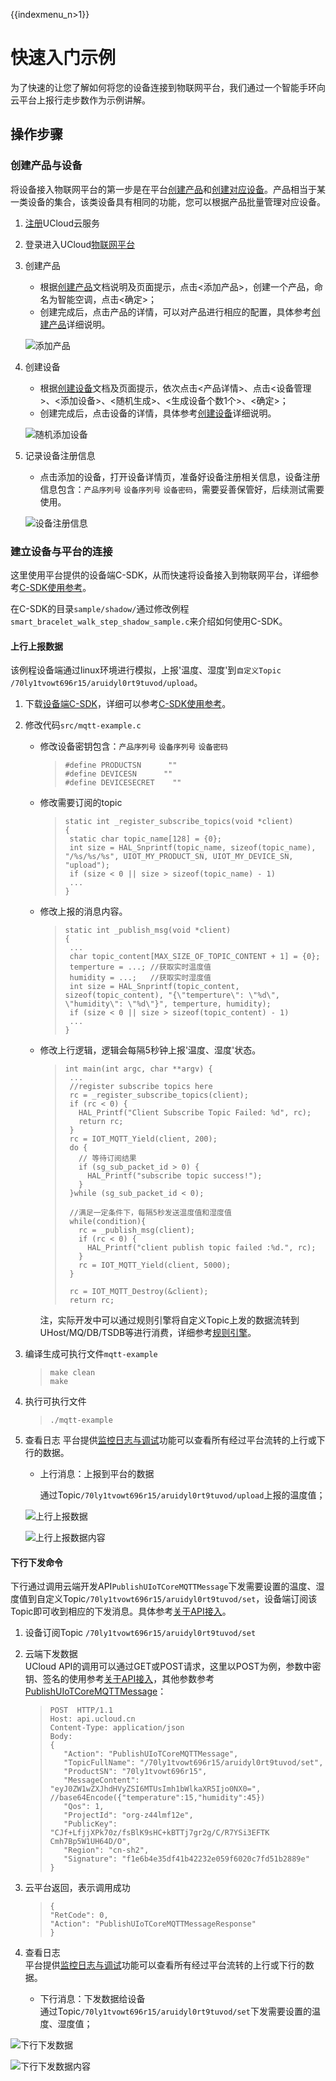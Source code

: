 {{indexmenu_n>1}}

# 快速入门示例
为了快速的让您了解如何将您的设备连接到物联网平台，我们通过一个智能手环向云平台上报行走步数作为示例讲解。

## 操作步骤

### 创建产品与设备
将设备接入物联网平台的第一步是在平台[创建产品]()和[创建对应设备]()。产品相当于某一类设备的集合，该类设备具有相同的功能，您可以根据产品批量管理对应设备。

1. [注册](https://passport.ucloud.cn/#register)UCloud云服务
2. 登录进入UCloud[物联网平台](https://console.ucloud.cn/iot)
3. 创建产品  

   - 根据[创建产品]()文档说明及页面提示，点击<添加产品>，创建一个产品，命名为智能空调，点击<确定>；
   - 创建完成后，点击产品的详情，可以对产品进行相应的配置，具体参考[创建产品]()详细说明。

   ![添加产品](../images/添加产品-3502970.png)

4. 创建设备

   - 根据[创建设备]()文档及页面提示，依次点击<产品详情>、点击<设备管理>、<添加设备>、<随机生成>、<生成设备个数1个>、<确定>；
   - 创建完成后，点击设备的详情，具体参考[创建设备]()详细说明。  

   ![随机添加设备](../images/随机添加设备.png)


5. 记录设备注册信息  

   - 点击添加的设备，打开设备详情页，准备好设备注册相关信息，设备注册信息包含：`产品序列号` `设备序列号` `设备密码`，需要妥善保管好，后续测试需要使用。  

   ![设备注册信息](../images/设备注册信息.png)


### 建立设备与平台的连接

这里使用平台提供的设备端C-SDK，从而快速将设备接入到物联网平台，详细参考[C-SDK使用参考]()。

在C-SDK的目录`sample/shadow/`通过修改例程`smart_bracelet_walk_step_shadow_sample.c`来介绍如何使用C-SDK。


#### 上行上报数据
该例程设备端通过linux环境进行模拟，上报'温度、湿度'到`自定义Topic /70ly1tvowt696r15/aruidyl0rt9tuvod/upload`。

1. 下载[设备端C-SDK]()，详细可以参考[C-SDK使用参考]()。
2. 修改代码`src/mqtt-example.c`

   - 修改设备密钥包含：`产品序列号` `设备序列号` `设备密码`

     >```
     >#define PRODUCTSN      ""
     >#define DEVICESN      ""
     >#define DEVICESECRET    ""
     >```

   - 修改需要订阅的topic

     >```
     >static int _register_subscribe_topics(void *client)
     >{
     >  static char topic_name[128] = {0};
     >  int size = HAL_Snprintf(topic_name, sizeof(topic_name), "/%s/%s/%s", UIOT_MY_PRODUCT_SN, UIOT_MY_DEVICE_SN, "upload");
     >  if (size < 0 || size > sizeof(topic_name) - 1)
     >  ...
     >}
     >```

   - 修改上报的消息内容。

     >```
     >static int _publish_msg(void *client)
     >{
     >  ...
     >  char topic_content[MAX_SIZE_OF_TOPIC_CONTENT + 1] = {0};
     >  temperture = ...; //获取实时温度值
     >  humidity = ...;   //获取实时湿度值
     >  int size = HAL_Snprintf(topic_content, sizeof(topic_content), "{\"temperture\": \"%d\", \"humidity\": \"%d\"}", temperture, humidity);
     >  if (size < 0 || size > sizeof(topic_content) - 1)
     >  ...
     >}
     >```

   - 修改上行逻辑，逻辑会每隔5秒钟上报'温度、湿度'状态。

     >```
     >int main(int argc, char **argv) {
     >  ...
     >	//register subscribe topics here
     >  rc = _register_subscribe_topics(client);
     >  if (rc < 0) {
     >    HAL_Printf("Client Subscribe Topic Failed: %d", rc);
     >    return rc;
     >  }
     >  rc = IOT_MQTT_Yield(client, 200);
     >  do {
     >    // 等待订阅结果
     >    if (sg_sub_packet_id > 0) {
     >      HAL_Printf("subscribe topic success!");
     >    }
     >  }while (sg_sub_packet_id < 0);
     >
     >  //满足一定条件下，每隔5秒发送温度值和湿度值
     >  while(condition){
     >    rc = _publish_msg(client);
     >    if (rc < 0) {
     >      HAL_Printf("client publish topic failed :%d.", rc);
     >    }
     >    rc = IOT_MQTT_Yield(client, 5000);
     >  }
     >
     >  rc = IOT_MQTT_Destroy(&client);    
     >  return rc;
     >```
	 注，实际开发中可以通过规则引擎将自定义Topic上发的数据流转到UHost/MQ/DB/TSDB等进行消费，详细参考[规则引擎]()。

3. 编译生成可执行文件`mqtt-example`

   >```
   >make clean
   >make
   >```

4. 执行可执行文件

   >```
   >./mqtt-example
   >```

5. 查看日志
   平台提供[监控日志与调试]()功能可以查看所有经过平台流转的上行或下行的数据。

   - 上行消息：上报到平台的数据

     通过Topic`/70ly1tvowt696r15/aruidyl0rt9tuvod/upload`上报的温度值；

	![上行上报数据](../images/上行上报数据.png)

	![上行上报数据内容](../images/上行上报数据内容.png)

#### 下行下发命令
下行通过调用云端开发API`PublishUIoTCoreMQTTMessage`下发需要设置的温度、湿度值到自定义Topic`/70ly1tvowt696r15/aruidyl0rt9tuvod/set`，设备端订阅该Topic即可收到相应的下发消息。具体参考[关于API接入]()。

1. 设备订阅Topic `/70ly1tvowt696r15/aruidyl0rt9tuvod/set`

2. 云端下发数据   
   UCloud API的调用可以通过GET或POST请求，这里以POST为例，参数中密钥、签名的使用参考[关于API接入]()，其他参数参考[PublishUIoTCoreMQTTMessage]()：

   >```
   >POST  HTTP/1.1
   >Host: api.ucloud.cn
   >Content-Type: application/json
   >Body:
   >{
   >	"Action": "PublishUIoTCoreMQTTMessage",
   >	"TopicFullName": "/70ly1tvowt696r15/aruidyl0rt9tuvod/set",
   >	"ProductSN": "70ly1tvowt696r15",
   >	"MessageContent": "eyJ0ZW1wZXJhdHVyZSI6MTUsImh1bWlkaXR5Ijo0NX0=", //base64Encode({"temperature":15,"humidity":45})
   >	"Qos": 1,
   >	"ProjectId": "org-z44lmf12e",
   >	"PublicKey": "CJf+LfjjXPk70z/fsBlK9sHC+kBTTj7gr2g/C/R7YSi3EFTK   Cmh7Bp5W1UH64D/O",
   >	"Region": "cn-sh2",
   >	"Signature": "f1e6b4e35df41b42232e059f6020c7fd51b2889e"
   >}
   >```

3. 云平台返回，表示调用成功

   >```
   >{
   > "RetCode": 0,
   > "Action": "PublishUIoTCoreMQTTMessageResponse"
   >}
   >```

4. 查看日志  
   平台提供[监控日志与调试]()功能可以查看所有经过平台流转的上行或下行的数据。

   - 下行消息：下发数据给设备  
     通过Topic`/70ly1tvowt696r15/aruidyl0rt9tuvod/set`下发需要设置的温度、湿度值；  


![下行下发数据](../images/下行下发数据-3503230.png)

![下行下发数据内容](../images/下行下发数据内容.png)
